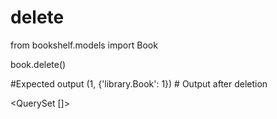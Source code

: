 # delete

from bookshelf.models import Book

book.delete()

#Expected output
(1, {'library.Book': 1})   # Output after deletion

<QuerySet []>